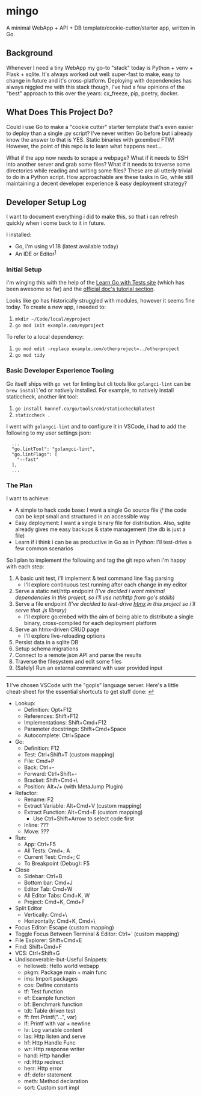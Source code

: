#  mingo

A minimal WebApp + API + DB template/cookie-cutter/starter app, written in Go.

##  Background

Whenever I need a tiny WebApp my go-to "stack" today is Python + venv + Flask + sqlite. It's always worked out well: super-fast to make, easy to change in future and it's cross-platform. Deploying with dependencies has always niggled me with this stack though, I've had a few opinions of the "best" approach to this over the years: cx_freeze, pip, poetry, docker.

##  What Does This Project Do?

Could i use Go to make a "cookie cutter" starter template that's even easier to deploy than a single .py script? I've never written Go before but i already know the answer to that is YES. Static binaries with go:embed FTW! However, the point of this repo is to learn what happens next...

What if the app now needs to scrape a webpage? What if it needs to SSH into another server and grab some files? What if it needs to traverse some directories while reading and writing some files? These are all utterly trivial to do in a Python script. How approachable are these tasks in Go, while still maintaining a decent developer experience & easy deployment strategy?

##  Developer Setup Log

I want to document everything i did to make this, so that i can refresh quickly when i come back to it in future.

I installed:

- Go, i'm using v1.18 (latest available today)
- An IDE or Editor<sup id="b1">[1](#f1)</sup>

###  Initial Setup

I'm winging this with the help of the [Learn Go with Tests site](https://quii.gitbook.io/learn-go-with-tests/) (which has been awesome so far) and the [official doc's tutorial section](https://go.dev/doc/).

Looks like go has historically struggled with modules, however it seems fine today. To create a new app, i needed to:

1. `mkdir ~/Code/local/myproject`
1. `go mod init example.com/myproject`

To refer to a local dependency:

1. `go mod edit -replace example.com/otherproject=../otherproject`
1. `go mod tidy`


###  Basic Developer Experience Tooling

Go itself ships with `go vet` for linting but cli tools like `golangci-lint` can be `brew install`'ed or natively installed. For example, to natively install staticcheck, another lint tool:

1. `go install honnef.co/go/tools/cmd/staticcheck@latest`
1. `staticcheck .`

I went with `golangci-lint` and to configure it in VSCode, i had to add the following to my user settings json:

```
  ...
  "go.lintTool": "golangci-lint",
  "go.lintFlags": [
    "--fast"
  ],
  ...
```

###  The Plan

I want to achieve:

* A simple to hack code base: I want a single Go source file _if_ the code can be kept small and structured in an accessible way
* Easy deployment: I want a single binary file for distribution. Also, sqlite already gives me easy backups & state management (the db is just a file)
* Learn if i think i can be as productive in Go as in Python: I'll test-drive a few common scenarios

So I plan to implement the following and tag the git repo when i'm happy with each step:

1. A basic unit test, i'll implement & test command line flag parsing
   * I'll explore continuous test running after each change in my editor
1. Serve a static net/http endpoint _(I've decided i want minimal dependencies in this project, so i'll use net/http from go's stdlib)_
1. Serve a file endpoint _(I've decided to test-drive [htmx](https://htmx.org/) in this project so i'll serve that .js library)_
   * I'll explore go:embed with the aim of being able to distribute a single binary, cross-compiled for each deployment platform
1. Serve an htmx-driven CRUD page
   * I'll explore live-reloading options
1. Persist data in a sqlite DB
1. Setup schema migrations
1. Connect to a remote json API and parse the results
1. Traverse the filesystem and edit some files
1. (Safely) Run an external command with user provided input

---

<b id="f1">1</b> I've chosen VSCode with the "gopls" language server. Here's a little cheat-sheet for the essential shortcuts to get stuff done: [↩](#b1)

- Lookup:
  - Definition: Opt+F12
  - References: Shift+F12
  - Implementations: Shift+Cmd+F12
  - Parameter docstrings: Shift+Cmd+Space
  - Autocomplete: Ctrl+Space
- Go:
  - Definition: F12
  - Test: Ctrl+Shift+T (custom mapping)
  - File: Cmd+P
  - Back: Ctrl+-
  - Forward: Ctrl+Shift+-
  - Bracket: Shift+Cmd+\
  - Position: Alt+/+<char> (with MetaJump Plugin)
- Refactor:
  - Rename: F2
  - Extract Variable: Alt+Cmd+V (custom mapping)
  - Extract Function: Alt+Cmd+E (custom mapping)
    - Use Ctrl+Shift+Arrow to select code first
  - Inline: ???
  - Move: ???
- Run:
  - App: Ctrl+F5
  - All Tests: Cmd+; A
  - Current Test: Cmd+; C
  - To Breakpoint (Debug): F5
- Close
  - Sidebar: Ctrl+B
  - Bottom bar: Cmd+J
  - Editor Tab: Cmd+W
  - All Editor Tabs: Cmd+K, W
  - Project: Cmd+K, Cmd+F
- Split Editor
  - Vertically: Cmd+\
  - Horizontally: Cmd+K, Cmd+\
- Focus Editor: Escape (custom mapping)
- Toggle Focus Between Terminal & Editor: Ctrl+` (custom mapping)
- File Explorer: Shift+Cmd+E
- Find: Shift+Cmd+F
- VCS: Ctrl+Shift+G
- Undiscoverable-but-Useful Snippets:
  - helloweb: Hello world webapp
  - pkgm: Package main + main func
  - ims: Import packages
  - cos: Define constants
  - tf: Test function
  - ef: Example function
  - bf: Benchmark function
  - tdt: Table driven test
  - ff: fmt.Printf("...", var)
  - lf: Printf with var + newline
  - lv: Log variable content
  - las: Http listen and serve
  - hf: Http Handle Func
  - wr: Http response writer
  - hand: Http handler
  - rd: Http redirect
  - herr: Http error
  - df: defer statement
  - meth: Method declaration
  - sort: Custom sort impl
